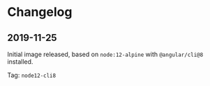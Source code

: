 # Changelog

## 2019-11-25

Initial image released, based on `node:12-alpine` with `@angular/cli@8` installed.

Tag: `node12-cli8`
